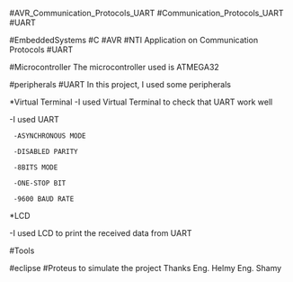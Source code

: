 #AVR_Communication_Protocols_UART
#Communication_Protocols_UART
#UART

#EmbeddedSystems
#C
#AVR
#NTI
Application on Communication Protocols #UART



#Microcontroller
The microcontroller used is ATMEGA32 


#peripherals
#UART
In this project, I used some peripherals 


*Virtual Terminal 
 -I used Virtual Terminal to check that UART  work well
 
 -I used UART
 
     -ASYNCHRONOUS MODE
     
     -DISABLED PARITY
     
     -8BITS MODE
     
     -ONE-STOP BIT
     
     -9600 BAUD RATE

*LCD 

 -I used LCD to print the received data from UART

#Tools 

#eclipse 
#Proteus to simulate the project 
Thanks 
Eng. Helmy
Eng. Shamy
